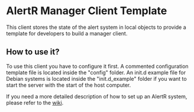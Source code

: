# AlertR Manager Client Template

This client stores the state of the alert system in local objects to provide a template for developers to build a manager client.


## How to use it?

To use this client you have to configure it first. A commented configuration template file is located inside the "config" folder. An init.d example file for Debian systems is located inside the "init.d_example" folder if you want to start the server with the start of the host computer.

If you need a more detailed description of how to set up an AlertR system, please refer to the [wiki](https://github.com/sqall01/alertR/wiki).